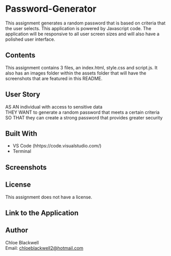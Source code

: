 # Password-Generator

This assignment generates a random password that is based on criteria that the user selects. This application is powered by Javascript code. The application will be responsive to all user screen sizes and will also have a polished user interface. 

## Contents 

This assignment contains 3 files, an index.html, style.css and script.js. It also has an images folder within the assets folder that will have the screenshots that are featured in this README. 

## User Story 

AS AN individual with access to sensitive data <br>
THEY WANT to generate a random password that meets a certain criteria <br>
SO THAT they can create a strong password that provides greater security 


## Built With 

* VS Code (hhtps://code.visualstudio.com/)
* Terminal 

## Screenshots 



## License 

This assignment does not have a license. 

## Link to the Application



## Author 

Chloe Blackwell 
<br> 
Email: chloeblackwell2@hotmail.com
